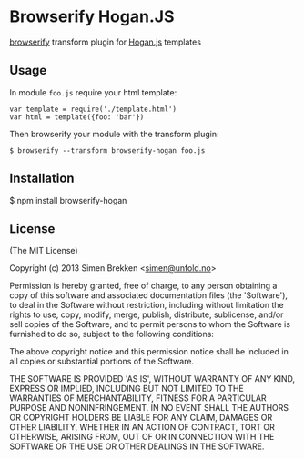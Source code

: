 # Browserify Hogan.JS

[browserify](https://github.com/substack/node-browserify) transform plugin for [Hogan.js](http://twitter.github.io/hogan.js) templates

## Usage

In module `foo.js` require your html template:

    var template = require('./template.html')
    var html = template({foo: 'bar'})

Then browserify your module with the transform plugin:

    $ browserify --transform browserify-hogan foo.js

## Installation

  $ npm install browserify-hogan

## License

(The MIT License)

Copyright (c) 2013 Simen Brekken &lt;simen@unfold.no&gt;

Permission is hereby granted, free of charge, to any person obtaining
a copy of this software and associated documentation files (the
'Software'), to deal in the Software without restriction, including
without limitation the rights to use, copy, modify, merge, publish,
distribute, sublicense, and/or sell copies of the Software, and to
permit persons to whom the Software is furnished to do so, subject to
the following conditions:

The above copyright notice and this permission notice shall be
included in all copies or substantial portions of the Software.

THE SOFTWARE IS PROVIDED 'AS IS', WITHOUT WARRANTY OF ANY KIND,
EXPRESS OR IMPLIED, INCLUDING BUT NOT LIMITED TO THE WARRANTIES OF
MERCHANTABILITY, FITNESS FOR A PARTICULAR PURPOSE AND NONINFRINGEMENT.
IN NO EVENT SHALL THE AUTHORS OR COPYRIGHT HOLDERS BE LIABLE FOR ANY
CLAIM, DAMAGES OR OTHER LIABILITY, WHETHER IN AN ACTION OF CONTRACT,
TORT OR OTHERWISE, ARISING FROM, OUT OF OR IN CONNECTION WITH THE
SOFTWARE OR THE USE OR OTHER DEALINGS IN THE SOFTWARE.
